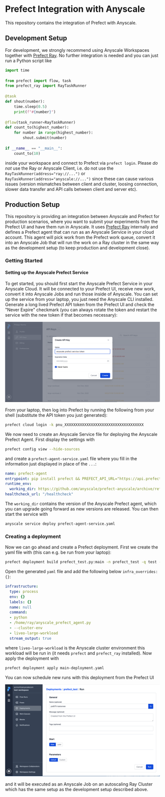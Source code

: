 # Prefect Integration with Anyscale

This repository contains the integration of Prefect with Anyscale.

## Development Setup

For development, we strongly recommend using Anyscale Workspaces together with [Prefect Ray](https://github.com/PrefectHQ/prefect-ray).
No further integration is needed and you can just run a Python script like
```python
import time

from prefect import flow, task
from prefect_ray import RayTaskRunner

@task
def shout(number):
    time.sleep(0.5)
    print(f"#{number}")

@flow(task_runner=RayTaskRunner)
def count_to(highest_number):
    for number in range(highest_number):
        shout.submit(number)

if __name__ == "__main__":
    count_to(10)
```
inside your workspace and connect to Prefect via `prefect login`. Please *do not* use the Ray or Anyscale Client, i.e.
do not use the `RayTaskRunner(address="ray://...")` or `RayTaskRunner(address="anyscale://...")` since these can
cause various issues (version mismatches between client and cluster, loosing connection, slower data transfer and API
calls between client and server etc).

## Production Setup

This repository is providing an integration between Anyscale and Prefect for production scenarios, where you
want to submit your experiments from the Prefect UI and have them run in Anyscale. It uses
[Prefect Ray](https://github.com/PrefectHQ/prefect-ray) internally and defines a Prefect agent that can run
as an Anyscale Service in your cloud account. This agent will pick work from the Prefect work queue, convert it
into an Anyscale Job that will run the work on a Ray cluster in the same way as the development setup (to keep
production and development close).

### Getting Started

#### Setting up the Anyscale Prefect Service

To get started, you should first start the Anyscale Prefect Service in your Anyscale Cloud. It will be connected
to your Prefect UI, receive new work, convert it into Anyscale Jobs and run those inside of Anyscale. You can set
up the service from your laptop, you just need the Anyscale CLI installed. Generate a long lived Prefect API token
from the Prefect UI and check the "Never Expire" checkmark (you can always rotate the token and restart the service
with the new token if that becomes necessary):

![set up prefect api token](./prefect_api_token.png)

From your laptop, then log into Prefect by running the following from your shell (substitute the API token you just generated):
```bash
prefect cloud login -k pnu_XXXXXXXXXXXXXXXXXXXXXXXXXXXXXXXXXXXX
```

We now need to create an Anyscale Service file for deploying the Anyscale Prefect Agent. First display the settings with
```bash
prefect config view --hide-sources
```
and create a `prefect-agent-service.yaml` file where you fill in the information just displayed in place of the `...`:
```yaml
name: prefect-agent
entrypoint: pip install prefect && PREFECT_API_URL="https://api.prefect.cloud/api/accounts/..." PREFECT_API_KEY="..." python start_anyscale_service.py --queue test
runtime_env:
  working_dir: https://github.com/anyscale/prefect-anyscale/archive/refs/tags/v0.0.2.zip
healthcheck_url: "/healthcheck"
```
The `working_dir` contains the version of the Anyscale Prefect agent, which you can upgrade going forward as new versions are released.
You can then start the service with
```bash
anyscale service deploy prefect-agent-service.yaml
```

### Creating a deployment

Now we can go ahead and create a Prefect deployment. First we create the yaml file with (this can e.g. be run from your laptop):
```bash
prefect deployment build prefect_test.py:main -n prefect_test -q test --storage-block s3/test-storage
```
Open the generated `yaml` file and add the following below `infra_overrides: {}`:
```yaml
infrastructure:
  type: process
  env: {}
  labels: {}
  name: null
  command:
  - python
  - /home/ray/anyscale_prefect_agent.py
  - --cluster-env
  - liveo-large-workload
  stream_output: true
```
where `liveo-large-workload` is the Anyscale cluster environment this workload will be run in (it needs `prefect` and `prefect_ray` installed).
Now apply the deployment with
```bash
prefect deployment apply main-deployment.yaml
```

You can now schedule new runs with this deployment from the Prefect UI


![set up prefect api token](./prefect_submit_run.png)

and it will be executed as an Anyscale Job on an autoscaling Ray Cluster which has the same setup as the development setup described above.